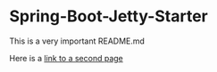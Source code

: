 # Spring-Boot-Jetty-Starter

This is a very important README.md

Here is a [link to a second page](docs/CONTRIBUTING.md)
